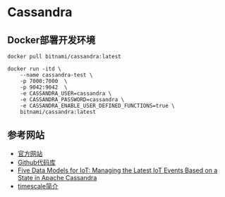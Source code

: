 # Cassandra

## Docker部署开发环境

```shell
docker pull bitnami/cassandra:latest

docker run -itd \
    --name cassandra-test \
    -p 7000:7000  \
    -p 9042:9042  \
    -e CASSANDRA_USER=cassandra \
    -e CASSANDRA_PASSWORD=cassandra \
    -e CASSANDRA_ENABLE_USER_DEFINED_FUNCTIONS=true \
    bitnami/cassandra:latest
```

## 参考网站

- [官方网站](https://cassandra.apache.org/_/index.html)
- [Github代码库](https://github.com/apache/cassandra)
- [Five Data Models for IoT: Managing the Latest IoT Events Based on a State in Apache Cassandra](https://jaxenter.com/apache-cassandra-iot-174970.html)
- [timescale简介](https://www.jianshu.com/p/3e2e5847f70a)